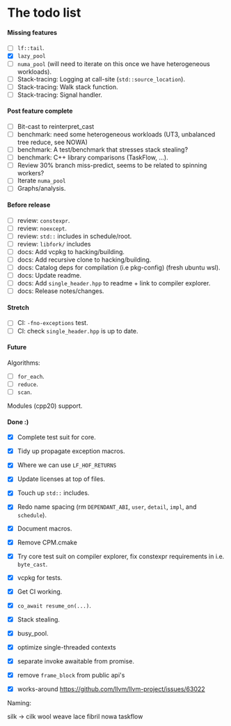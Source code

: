 # The todo list

#### Missing features

- [ ] `lf::tail`.
- [x] `lazy_pool` 
- [ ] `numa_pool` (will need to iterate on this once we have heterogeneous workloads).
- [ ] Stack-tracing: Logging at call-site (`std::source_location`).
- [ ] Stack-tracing: Walk stack function.
- [ ] Stack-tracing: Signal handler.
   
#### Post feature complete

- [ ] Bit-cast to reinterpret_cast
- [ ] benchmark: need some heterogeneous workloads (UT3, unbalanced tree reduce, see NOWA)
- [ ] benchmark: A test/benchmark that stresses stack stealing?
- [ ] benchmark: C++ library comparisons (TaskFlow, ...).
- [ ] Review 30% branch miss-predict, seems to be related to spinning workers?
- [ ] Iterate `numa_pool`
- [ ] Graphs/analysis.
     
#### Before release

- [ ] review: `constexpr`.
- [ ] review: `noexcept`.
- [ ] review: `std::` includes in schedule/root.
- [ ] review: `libfork/` includes
- [ ] docs: Add vcpkg to hacking/building.
- [ ] docs: Add recursive clone to hacking/building.
- [ ] docs: Catalog deps for compilation (i.e pkg-config) (fresh ubuntu wsl).
- [ ] docs: Update readme.
- [ ] docs: Add `single_header.hpp` to readme + link to compiler explorer.
- [ ] docs: Release notes/changes.

#### Stretch

- [ ] CI: `-fno-exceptions` test.
- [ ] CI: check `single_header.hpp` is up to date.

#### Future

Algorithms: 
- [ ] `for_each`.
- [ ] `reduce`.
- [ ] `scan`. 

Modules (cpp20) support.

#### Done :)

- [x] Complete test suit for core.
- [x] Tidy up propagate exception macros.
- [x] Where we can use `LF_HOF_RETURNS`
- [x] Update licenses at top of files.
- [x] Touch up `std::` includes.
- [x] Redo name spacing (rm `DEPENDANT_ABI`, `user`, `detail`, `impl`, and `schedule`).
- [x] Document macros.
- [x] Remove CPM.cmake
- [x] Try core test suit on compiler explorer, fix constexpr requirements in i.e. `byte_cast`.
- [x] vcpkg for tests.
- [x] Get CI working.
- [x] `co_await resume_on(...)`.
- [x] Stack stealing.
- [x] busy_pool.
- [x] optimize single-threaded contexts
- [x] separate invoke awaitable from promise.
- [x] remove `frame_block` from public api's
- [x] works-around https://github.com/llvm/llvm-project/issues/63022


Naming:

silk -> cilk
wool
weave 
lace
fibril
nowa
taskflow 















